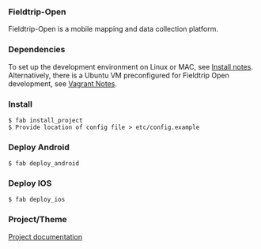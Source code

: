 ### Fieldtrip-Open

Fieldtrip-Open is a mobile mapping and data collection platform.

### Dependencies

To set up the development environment on Linux or MAC, see [Install notes](docs/INSTALL_DEPS.md). Alternatively, there is a Ubuntu VM preconfigured for Fieldtrip Open development, see [Vagrant Notes](docs/VAGRANT.md).

### Install

```
$ fab install_project
$ Provide location of config file > etc/config.example
```

### Deploy Android

```
$ fab deploy_android
```

### Deploy IOS

```
$ fab deploy_ios
```

### Project/Theme

[Project documentation](docs/PROJECTS.md)
